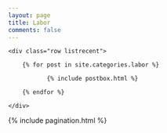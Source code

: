 ```yaml
---
layout: page
title: Labor
comments: false
---
```


<!-- Posts Index
================================================== -->
<section class="recent-posts" id="labor-archive">
    
    <div class="row listrecent">

        {% for post in site.categories.labor %}

               {% include postbox.html %}          

        {% endfor %}
        
    </div>
    
</section>

<!-- Pagination
================================================== -->
<div class="bottompagination">
	<div class="pointerup"><i class="fa fa-caret-up"></i></div>
	<span class="navigation" role="navigation">
	    {% include pagination.html %}
	</span>
</div>